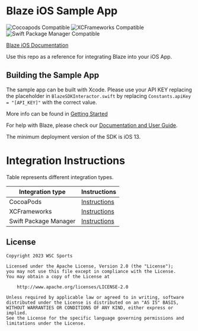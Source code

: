 # Blaze iOS Sample App



![Cocoapods Compatible](https://img.shields.io/badge/Cocoapods-Compatible-green?logo=cocoapods)
![XCFrameworks Compatible](https://img.shields.io/badge/XCFrameworks-Compatible-green)
![Swift Package Manager Compatible](https://img.shields.io/badge/Swift%20Package%20Manager-Compatible-green)


[Blaze iOS Documentation](https://dev.wsc-sports.com/edit/sdk-integration-ios "Blaze iOS Documentation")


Use this repo as a reference for integrating Blaze into your iOS App.

## Building the Sample App

The sample app can be built with Xcode.
Please use your API KEY replacing the placeholder in `BlazeSDKInteractor.swift` by
replacing `Constants.apiKey = "[API_KEY]"` with the correct value.

More info can be found in
[Getting Started](https://dev.wsc-sports.com/docs/sdk-configuration-ios)

For help with Blaze, please check our [Documentation and User Guide](https://dev.wsc-sports.com/docs/getting-started).

The minimum deployment version of the SDK is iOS 13.

# Integration Instructions

Table represents different integration types.

| Integration type | Instructions |
|----------|-------------------------|
| CocoaPods | [Instructions](https://dev.wsc-sports.com/docs/sdk-integration-ios#cocoapods-integration) |
| XCFrameworks | [Instructions](https://dev.wsc-sports.com/docs/sdk-integration-ios#swift-package-manager-integration) | 
| Swift Package Manager | [Instructions](https://dev.wsc-sports.com/docs/sdk-integration-ios#manual-framework-integration) |

## License

```
Copyright 2023 WSC Sports

Licensed under the Apache License, Version 2.0 (the "License");
you may not use this file except in compliance with the License.
You may obtain a copy of the License at

    http://www.apache.org/licenses/LICENSE-2.0

Unless required by applicable law or agreed to in writing, software
distributed under the License is distributed on an "AS IS" BASIS,
WITHOUT WARRANTIES OR CONDITIONS OF ANY KIND, either express or implied.
See the License for the specific language governing permissions and
limitations under the License.
```
